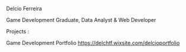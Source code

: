 Delcio Ferreira

Game Development Graduate, Data Analyst & Web Developer



Projects :

Game Development Portfolio
https://delchtf.wixsite.com/delcioportfolio
